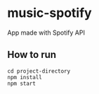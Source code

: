 # music-spotify
App made with Spotify API

## How to run
```
cd project-directory
npm install
npm start
```

